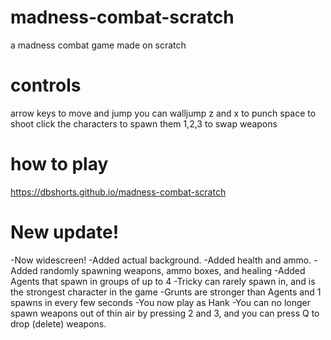 # madness-combat-scratch
a madness combat game made on scratch
# controls
arrow keys to move and jump
you can walljump
z and x to punch
space to shoot
click the characters to spawn them
1,2,3 to swap weapons
# how to play
https://dbshorts.github.io/madness-combat-scratch
# New update!
-Now widescreen!
-Added actual background.
-Added health and ammo.
-Added randomly spawning weapons, ammo boxes, and healing
-Added Agents that spawn in groups of up to 4
-Tricky can rarely spawn in, and is the strongest character in the game
-Grunts are stronger than Agents and 1 spawns in every few seconds
-You now play as Hank
-You can no longer spawn weapons out of thin air by pressing 2 and 3, and you can press Q to drop (delete) weapons.

